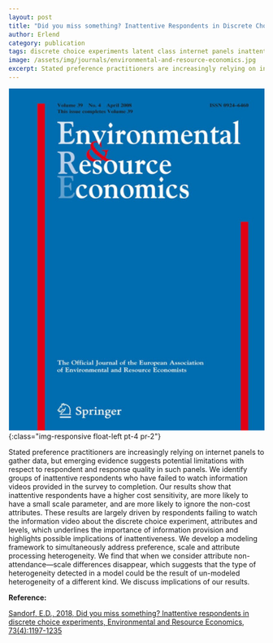 ```yaml
---
layout: post
title: "Did you miss something? Inattentive Respondents in Discrete Choice Experiments"
author: Erlend
category: publication
tags: discrete choice experiments latent class internet panels inattentive bias attribute non-attendance
image: /assets/img/journals/environmental-and-resource-economics.jpg
excerpt: Stated preference practitioners are increasingly relying on internet panels to gather data, but emerging evidence suggests potential limitations with respect to respondent and response quality in such panels. We identify groups of inattentive respondents who have failed to watch information videos provided in the survey to completion.
---
```


![Environmental and Resource Economics](/assets/img/journals/environmental-and-resource-economics.jpg){:class="img-responsive float-left pt-4 pr-2"}

Stated preference practitioners are increasingly relying on internet panels to gather data, but emerging evidence suggests potential limitations with respect to respondent and response quality in such panels. We identify groups of inattentive respondents who have failed to watch information videos provided in the survey to completion. Our results show that inattentive respondents have a higher cost sensitivity, are more likely to have a small scale parameter, and are more likely to ignore the non-cost attributes. These results are largely driven by respondents failing to watch the information video about the discrete choice experiment, attributes and levels, which underlines the importance of information provision and highlights possible implications of inattentiveness. We develop a modeling framework to simultaneously address preference, scale and attribute processing heterogeneity. We find that when we consider attribute non-attendance—scale differences disappear, which suggests that the type of heterogeneity detected in a model could be the result of un-modeled heterogeneity of a different kind. We discuss implications of our results.

**Reference:**

[Sandorf, E.D., 2018, Did you miss something? Inattentive respondents in discrete choice experiments, Environmental and Resource Economics, 73(4):1197-1235](https://link.springer.com/article/10.1007/s10640-018-0296-y)
